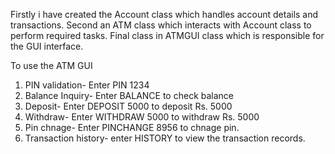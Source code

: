 Firstly i have created the Account class which handles account details and transactions.
Second an ATM class which interacts with Account class to perform required tasks.
Final class in ATMGUI class which is responsible for the GUI interface.

To use the ATM GUI
1. PIN validation- Enter PIN 1234
2. Balance Inquiry- Enter BALANCE to check balance
3. Deposit- Enter DEPOSIT 5000 to deposit Rs. 5000
4. Withdraw- Enter WITHDRAW 5000 to withdraw Rs. 5000
5. Pin chnage- Enter PINCHANGE 8956 to chnage pin.
6. Transaction history- enter HISTORY to view the transaction records.
